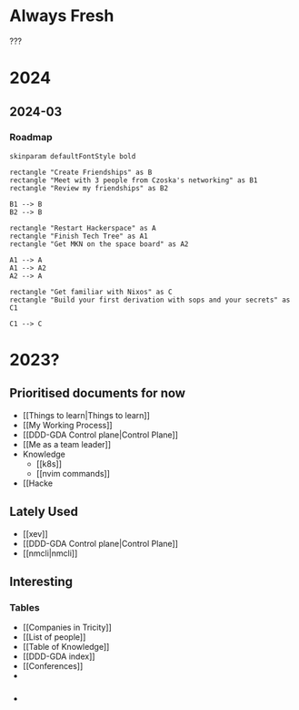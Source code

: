 # Always Fresh

???


# 2024

## 2024-03

### Roadmap

```plantuml
skinparam defaultFontStyle bold

rectangle "Create Friendships" as B
rectangle "Meet with 3 people from Czoska's networking" as B1
rectangle "Review my friendships" as B2

B1 --> B
B2 --> B

rectangle "Restart Hackerspace" as A
rectangle "Finish Tech Tree" as A1
rectangle "Get MKN on the space board" as A2

A1 --> A
A1 --> A2
A2 --> A

rectangle "Get familiar with Nixos" as C
rectangle "Build your first derivation with sops and your secrets" as C1

C1 --> C

```


# 2023?

## Prioritised documents for now

- [[Things to learn|Things to learn]]
- [[My Working Process]]
- [[DDD-GDA Control plane|Control Plane]]
- [[Me as a team leader]]
- Knowledge
    - [[k8s]]
    - [[nvim commands]]
- [[Hacke

## Lately Used

- [[xev]]
- [[DDD-GDA Control plane|Control Plane]]
- [[nmcli|nmcli]]

## Interesting

### Tables

- [[Companies in Tricity]]
- [[List of people]]
- [[Table of Knowledge]]
- [[DDD-GDA index]]
- [[Conferences]]
-
- ###
